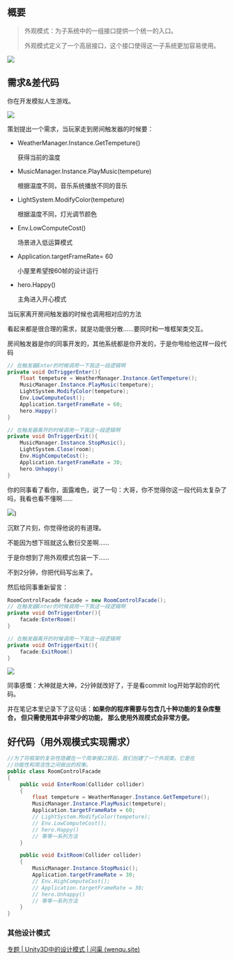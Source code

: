 
## 概要

> 外观模式：为子系统中的一组接口提供一个统一的入口。
>
> 外观模式定义了一个高层接口，这个接口使得这一子系统更加容易使用。

<!-- more -->

![](https://wenqu-1315878694.cos.ap-shanghai.myqcloud.com/www/uploads/2023/02/10/structure.png)

## 需求&差代码

你在开发模拟人生游戏。

![](https://wenqu-1315878694.cos.ap-shanghai.myqcloud.com/www/uploads/2023/02/10/image001_S.jpg)

策划提出一个需求，当玩家走到房间触发器的时候要：

- WeatherManager.Instance.GetTempeture()

  获得当前的温度

- MusicManager.Instance.PlayMusic(tempeture)

  根据温度不同，音乐系统播放不同的音乐

- LightSystem.ModifyColor(tempeture)

  根据温度不同，灯光调节颜色

- Env.LowComputeCost()

  场景进入低运算模式

- Application.targetFrameRate= 60

  小屋里希望按60帧的设计运行

- hero.Happy()

  主角进入开心模式

当玩家离开房间触发器的时候也调用相对应的方法

看起来都是很合理的需求，就是功能很分散……要同时和一堆框架类交互。

房间触发器是你的同事开发的，其他系统都是你开发的，于是你甩给他这样一段代码

```c#
// 在触发器Enter的时候调用一下我这一段逻辑啊
private void OnTriggerEnter(){
    float tempeture = WeatherManager.Instance.GetTempeture();
    MusicManager.Instance.PlayMusic(tempeture);
    LightSystem.ModifyColor(tempeture);
    Env.LowComputeCost();
    Application.targetFrameRate = 60;
    hero.Happy()
}

// 在触发器离开的时候调用一下我这一段逻辑啊
private void OnTriggerExit(){
    MusicManager.Instance.StopMusic();
    LightSystem.Close(room);
    Env.HighComputeCost();
    Application.targetFrameRate = 30;
    hero.Unhappy()
}
```

你的同事看了看你，面露难色，说了一句：大哥，你不觉得你这一段代码太复杂了吗，我看也看不懂啊……



![](https://wenqu-1315878694.cos.ap-shanghai.myqcloud.com/www/uploads/2023/02/10/201782513515278029.jpg))



沉默了片刻，你觉得他说的有道理。

不能因为想下班就这么敷衍交差啊……

于是你想到了用外观模式包装一下……

不到2分钟，你把代码写出来了。

然后给同事重新留言：

```c#
RoomControlFacade facade = new RoomControlFacade();
// 在触发器Enter的时候调用一下我这一段逻辑啊
private void OnTriggerEnter(){
    facade:EnterRoom()
}

// 在触发器离开的时候调用一下我这一段逻辑啊
private void OnTriggerExit(){
   	facade:ExitRoom()
}
```





![](https://wenqu-1315878694.cos.ap-shanghai.myqcloud.com/www/uploads/2023/02/10/91b8bdcf59.gif)



同事感慨：大神就是大神，2分钟就改好了，于是看commit log开始学起你的代码。

并在笔记本里记录下了这句话：**如果你的程序需要与包含几十种功能的复杂库整合， 但只需使用其中非常少的功能， 那么使用外观模式会非常方便。**

## 好代码（用外观模式实现需求）

```c#
//为了将框架的复杂性隐藏在一个简单接口背后，我们创建了一个外观类。它是在
//功能性和简洁性之间做出的权衡。
public class RoomControlFacade
{
    public void EnterRoom(Collider collider)
    {
        float tempeture = WeatherManager.Instance.GetTempeture();
        MusicManager.Instance.PlayMusic(tempeture);
        Application.targetFrameRate = 60;
        // LightSystem.ModifyColor(tempeture);
        // Env.LowComputeCost();
        // hero.Happy()
        // 等等一系列方法
    }

    public void ExitRoom(Collider collider)
    {
        MusicManager.Instance.StopMusic();
        Application.targetFrameRate = 30;
        // Env.HighComputeCost();
        // Application.targetFrameRate = 30;
        // hero.Unhappy()
        // 等等一系列方法
    }
}

```




### 其他设计模式

[专题 | Unity3D中的设计模式 | 问渠 (wenqu.site)](https://wenqu.site/Unity-Design-Pattern.html)